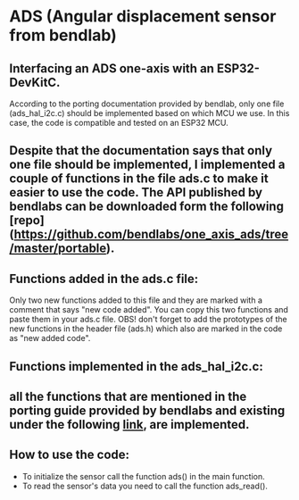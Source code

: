 # ADS (Angular displacement sensor from bendlab)
Interfacing an ADS one-axis with an ESP32-DevKitC.
---
According to the porting documentation provided by bendlab, only one file (ads_hal_i2c.c) should be implemented based on which MCU we use.
In this case, the code is compatible and tested on an ESP32 MCU.

Despite that the documentation says that only one file should be implemented, I implemented a couple of functions in the file ads.c to make it easier to use the code.
The API published by bendlabs can be downloaded form the following [repo] (https://github.com/bendlabs/one_axis_ads/tree/master/portable).
---
## Functions added in the ads.c file:
Only two new functions added to this file and they are marked with a comment that says "new code added". You can copy this two functions and paste them in your ads.c file. OBS! don't forget to add the prototypes of the new functions in the header file (ads.h) which also are marked in the code as "new added code".
## Functions implemented in the ads_hal_i2c.c:
all the functions that are mentioned in the porting guide provided by bendlabs and existing under the following [link](https://github.com/bendlabs/one_axis_ads/tree/master/documentation), are implemented.
---
## How to use the code:
* To initialize the sensor call the function ads() in the main function.
* To read the sensor's data you need to call the function ads_read().
